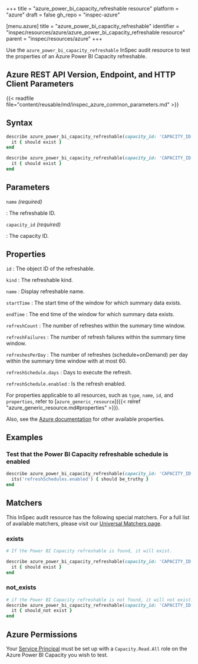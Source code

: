 +++
title = "azure_power_bi_capacity_refreshable resource"
platform = "azure"
draft = false
gh_repo = "inspec-azure"

[menu.azure]
title = "azure_power_bi_capacity_refreshable"
identifier = "inspec/resources/azure/azure_power_bi_capacity_refreshable resource"
parent = "inspec/resources/azure"
+++

Use the `azure_power_bi_capacity_refreshable` InSpec audit resource to test the properties of an Azure Power BI Capacity refreshable.

## Azure REST API Version, Endpoint, and HTTP Client Parameters

{{< readfile file="content/reusable/md/inspec_azure_common_parameters.md" >}}

## Syntax

```ruby
describe azure_power_bi_capacity_refreshable(capacity_id: 'CAPACITY_ID', name: 'REFRESHABLE_ID') do
  it { should exist }
end
```

```ruby
describe azure_power_bi_capacity_refreshable(capacity_id: 'CAPACITY_ID', name: 'REFRESHABLE_ID')  do
  it { should exist }
end
```

## Parameters

`name` _(required)_

: The refreshable ID.

`capacity_id` _(required)_

: The capacity ID.

## Properties

`id`
: The object ID of the refreshable.

`kind`
: The refreshable kind.

`name`
: Display refreshable name.

`startTime`
: The start time of the window for which summary data exists.

`endTime`
: The end time of the window for which summary data exists.

`refreshCount`
: The number of refreshes within the summary time window.

`refreshFailures`
: The number of refresh failures within the summary time window.

`refreshesPerDay`
: The number of refreshes (schedule+onDemand) per day within the summary time window with at most 60.

`refreshSchedule.days`
: Days to execute the refresh.

`refreshSchedule.enabled`
: Is the refresh enabled.

For properties applicable to all resources, such as `type`, `name`, `id`, and `properties`, refer to [`azure_generic_resource`]({{< relref "azure_generic_resource.md#properties" >}}).

Also, see the [Azure documentation](https://docs.microsoft.com/en-us/rest/api/power-bi/capacities/get-refreshable-for-capacity) for other available properties.

## Examples

### Test that the Power BI Capacity refreshable schedule is enabled

```ruby
describe azure_power_bi_capacity_refreshable(capacity_id: 'CAPACITY_ID', name: 'REFRESHABLE_ID')  do
  its('refreshSchedules.enabled') { should be_truthy }
end
```

## Matchers

This InSpec audit resource has the following special matchers. For a full list of available matchers, please visit our [Universal Matchers page](/inspec/matchers/).

### exists

```ruby
# If the Power BI Capacity refreshable is found, it will exist.

describe azure_power_bi_capacity_refreshable(capacity_id: 'CAPACITY_ID', name: 'REFRESHABLE_ID')  do
  it { should exist }
end
```

### not_exists

```ruby
# if the Power BI Capacity refreshable is not found, it will not exist.
describe azure_power_bi_capacity_refreshable(capacity_id: 'CAPACITY_ID', name: 'REFRESHABLE_ID')  do
  it { should_not exist }
end
```

## Azure Permissions

Your [Service Principal](https://docs.microsoft.com/en-us/azure/azure-resource-manager/resource-group-create-service-principal-portal) must be set up with a `Capacity.Read.All` role on the Azure Power BI Capacity you wish to test.
